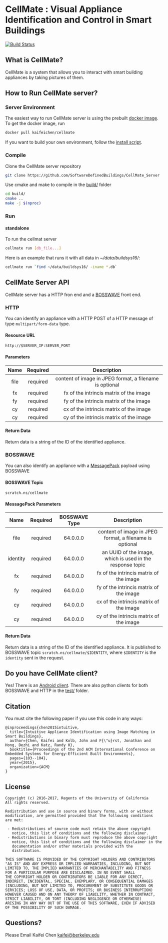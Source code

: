 # CellMate : Visual Appliance Identification and Control in Smart Buildings
[![Build Status](https://travis-ci.org/SoftwareDefinedBuildings/CellMate.svg?branch=master)](https://travis-ci.org/SoftwareDefinedBuildings/CellMate)

## What is CellMate? 
CellMate is a system that allows you to interact with smart building appliances by taking pictures of them.


## How to Run CellMate server?

### Server Environment
The easiest way to run CellMate server is using the prebuilt [docker image](https://hub.docker.com/r/kaifeichen/cellmate/). To get the docker image, run
```bash
docker pull kaifeichen/cellmate
```

If you want to build your own environment, follow the [install script](script/install.sh).

### Compile
Clone the CellMate server repository
```bash
git clone https://github.com/SoftwareDefinedBuildings/CellMate_Server
```
Use cmake and make to compile in the [build/](build) folder
```bash
cd build/
cmake ..
make -j $(nproc)
```


### Run

#### standalone
To run the cellmat server
```bash
cellmate run [db_file...]
```

Here is an example that runs it with all data in *~/data/buildsys16/*:
```bash
cellmate run `find ~/data/buildsys16/ -iname *.db`
```


## CellMate Server API

CellMate server has a HTTP fron end and a [BOSSWAVE](https://github.com/immesys/bw2) front end.

### HTTP
You can identify an appliance with a HTTP POST of a HTTP message of type `multipart/form-data` type.

#### Resource URL
`http://$SERVER_IP:SERVER_PORT`

#### Parameters
| Name | Required | Description |
|:----:|:--------:|:-----------:|
| file | required | content of image in JPEG format, a filename is optional |
| fx   | required | fx of the intrincis matrix of the image |
| fy   | required | fy of the intrincis matrix of the image |
| cy   | required | cx of the intrincis matrix of the image |
| cy   | required | cy of the intrincis matrix of the image |

#### Return Data
Return data is a string of the ID of the identified appliance.

### BOSSWAVE
You can also identify an appliance with a [MessagePack](http://msgpack.org/) payload using BOSSWAVE

#### BOSSWAVE Topic
`scratch.ns/cellmate`

#### MessagePack Parameters
| Name | Required | BOSSWAVE Type | Description |
|:----:|:--------:|:-------------:|:-----------:|
| file | required | 64.0.0.0 | content of image in JPEG format, a filename is optional |
| identity | required | 64.0.0.0 | an UUID of the image, which is used in the response topic |
| fx   | required | 64.0.0.0 | fx of the intrincis matrix of the image |
| fy   | required | 64.0.0.0 | fy of the intrincis matrix of the image |
| cy   | required | 64.0.0.0 | cx of the intrincis matrix of the image |
| cy   | required | 64.0.0.0 | cy of the intrincis matrix of the image |

#### Return Data
Return data is a string of the ID of the identified appliance. It is published to BOSSWAVE topic `scratch.ns/cellmate/$IDENTITY`, where `$IDENTITY` is the `identity` sent in the request.


## Do you have CellMate client?
Yes! There is an [Android client](https://github.com/SoftwareDefinedBuildings/CellMate_Android). 
There are also python clients for both BOSSWAVE and HTTP in the [test/](test) folder.


## Citation
You must cite the following paper if you use this code in any ways:

```
@inproceedings{chen2015intuitive,
  title={Intuitive Appliance Identification using Image Matching in Smart Buildings},
  author={Chen, Kaifei and Kolb, John and F{\"u}rst, Jonathan and Hong, Dezhi and Katz, Randy H},
  booktitle={Proceedings of the 2nd ACM International Conference on Embedded Systems for Energy-Efficient Built Environments},
  pages={103--104},
  year={2015},
  organization={ACM}
}
```

## License

```
Copyright (c) 2016-2017, Regents of the University of California
All rights reserved.

Redistribution and use in source and binary forms, with or without
modification, are permitted provided that the following conditions 
are met:

 - Redistributions of source code must retain the above copyright
   notice, this list of conditions and the following disclaimer.
 - Redistributions in binary form must reproduce the above copyright
   notice, this list of conditions and the following disclaimer in the
   documentation and/or other materials provided with the
   distribution.

THIS SOFTWARE IS PROVIDED BY THE COPYRIGHT HOLDERS AND CONTRIBUTORS
"AS IS" AND ANY EXPRESS OR IMPLIED WARRANTIES, INCLUDING, BUT NOT
LIMITED TO, THE IMPLIED WARRANTIES OF MERCHANTABILITY AND FITNESS 
FOR A PARTICULAR PURPOSE ARE DISCLAIMED. IN NO EVENT SHALL 
THE COPYRIGHT HOLDER OR CONTRIBUTORS BE LIABLE FOR ANY DIRECT, 
INDIRECT, INCIDENTAL, SPECIAL, EXEMPLARY, OR CONSEQUENTIAL DAMAGES 
(INCLUDING, BUT NOT LIMITED TO, PROCUREMENT OF SUBSTITUTE GOODS OR 
SERVICES; LOSS OF USE, DATA, OR PROFITS; OR BUSINESS INTERRUPTION) 
HOWEVER CAUSED AND ON ANY THEORY OF LIABILITY, WHETHER IN CONTRACT, 
STRICT LIABILITY, OR TORT (INCLUDING NEGLIGENCE OR OTHERWISE) 
ARISING IN ANY WAY OUT OF THE USE OF THIS SOFTWARE, EVEN IF ADVISED 
OF THE POSSIBILITY OF SUCH DAMAGE.
```

## Questions? 

Please Email Kaifei Chen <kaifei@berkeley.edu>
